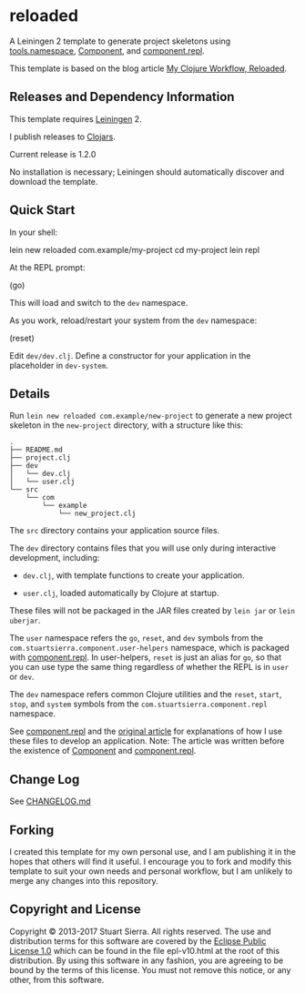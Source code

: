 # reloaded

A Leiningen 2 template to generate project skeletons using
[tools.namespace], [Component], and [component.repl].

This template is based on the blog article [My Clojure Workflow, Reloaded].


[tools.namespace]: https://github.com/clojure/tools.namespace
[Component]: https://github.com/stuartsierra/component
[component.repl]: https://github.com/stuartsierra/component.repl
[My Clojure Workflow, Reloaded]: http://thinkrelevance.com/blog/2013/06/04/clojure-workflow-reloaded


## Releases and Dependency Information

This template requires [Leiningen] 2.

I publish releases to [Clojars].

Current release is 1.2.0

No installation is necessary; Leiningen should automatically discover
and download the template.

[Leiningen]: http://leiningen.org/
[Clojars]: http://clojars.org/


## Quick Start

In your shell:

   lein new reloaded com.example/my-project
   cd my-project
   lein repl

At the REPL prompt:

   (go)

This will load and switch to the `dev` namespace.

As you work, reload/restart your system from the `dev` namespace:

   (reset)

Edit `dev/dev.clj`. Define a constructor for your application in the
placeholder in `dev-system`.


## Details

Run `lein new reloaded com.example/new-project` to generate a new
project skeleton in the `new-project` directory, with a structure like
this:

    .
    ├── README.md
    ├── project.clj
    ├── dev
    │   └── dev.clj
    │   └── user.clj
    └── src
        └── com
            └── example
                └── new_project.clj

The `src` directory contains your application source files.

The `dev` directory contains files that you will use only during
interactive development, including:

 * `dev.clj`, with template functions to create your application.

 * `user.clj`, loaded automatically by Clojure at startup.

These files will not be packaged in the JAR files created by `lein
jar` or `lein uberjar`.

The `user` namespace refers the `go`, `reset`, and `dev` symbols from
the `com.stuartsierra.component.user-helpers` namespace, which is
packaged with [component.repl]. In user-helpers, `reset` is just an
alias for `go`, so that you can use type the same thing regardless of
whether the REPL is in `user` or `dev`.

The `dev` namespace refers common Clojure utilities and the `reset`,
`start`, `stop`, and `system` symbols from the
`com.stuartsierra.component.repl` namespace.


See [component.repl] and the [original article] for explanations of
how I use these files to develop an application. Note: The article was
written before the existence of [Component] and [component.repl].

[original article]: http://thinkrelevance.com/blog/2013/06/04/clojure-workflow-reloaded


## Change Log

See [CHANGELOG.md](CHANGELOG.md)


## Forking

I created this template for my own personal use, and I am publishing
it in the hopes that others will find it useful. I encourage you to
fork and modify this template to suit your own needs and personal
workflow, but I am unlikely to merge any changes into this repository.


## Copyright and License

Copyright © 2013-2017 Stuart Sierra. All rights reserved. The use and
distribution terms for this software are covered by the
[Eclipse Public License 1.0] which can be found in the file
epl-v10.html at the root of this distribution. By using this software
in any fashion, you are agreeing to be bound by the terms of this
license. You must not remove this notice, or any other, from this
software.

[Eclipse Public License 1.0]: http://opensource.org/licenses/eclipse-1.0.php
